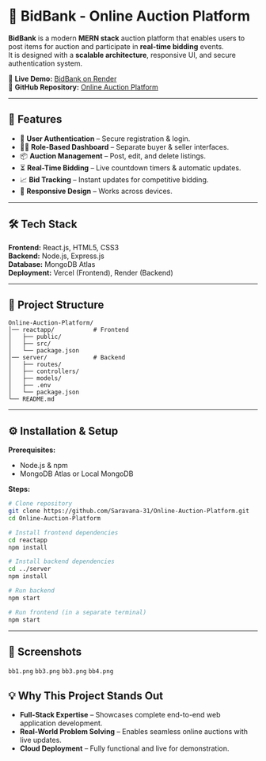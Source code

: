 # 🏦 BidBank - Online Auction Platform

**BidBank** is a modern **MERN stack** auction platform that enables users to post items for auction and participate in **real-time bidding** events.  
It is designed with a **scalable architecture**, responsive UI, and secure authentication system.  

🔗 **Live Demo:** [BidBank on Render](https://bidbank.onrender.com)  
📂 **GitHub Repository:** [Online Auction Platform](https://github.com/Saravana-31/Online-Auction-Platform)  

---

## 🚀 Features
- 👤 **User Authentication** – Secure registration & login.  
- 🧑‍⚖️ **Role-Based Dashboard** – Separate buyer & seller interfaces.  
- 📦 **Auction Management** – Post, edit, and delete listings.  
- ⏳ **Real-Time Bidding** – Live countdown timers & automatic updates.  
- 📈 **Bid Tracking** – Instant updates for competitive bidding.  
- 🎨 **Responsive Design** – Works across devices.  

---

## 🛠 Tech Stack
**Frontend:** React.js, HTML5, CSS3  
**Backend:** Node.js, Express.js  
**Database:** MongoDB Atlas  
**Deployment:** Vercel (Frontend), Render (Backend)  

---

## 📂 Project Structure
```
Online-Auction-Platform/
│── reactapp/           # Frontend
│   ├── public/
│   ├── src/
│   └── package.json
│── server/             # Backend
│   ├── routes/
│   ├── controllers/
│   ├── models/
│   ├── .env
│   └── package.json
└── README.md
```

---

## ⚙️ Installation & Setup
**Prerequisites:**  
- Node.js & npm  
- MongoDB Atlas or Local MongoDB  

**Steps:**  
```bash
# Clone repository
git clone https://github.com/Saravana-31/Online-Auction-Platform.git
cd Online-Auction-Platform

# Install frontend dependencies
cd reactapp
npm install

# Install backend dependencies
cd ../server
npm install

# Run backend
npm start

# Run frontend (in a separate terminal)
npm start
```

---

## 📸 Screenshots
 `bb1.png`
 `bb3.png`
 `bb3.png`
 `bb4.png`
 

## 💡 Why This Project Stands Out
- **Full-Stack Expertise** – Showcases complete end-to-end web application development.  
- **Real-World Problem Solving** – Enables seamless online auctions with live updates.  
- **Cloud Deployment** – Fully functional and live for demonstration.  
